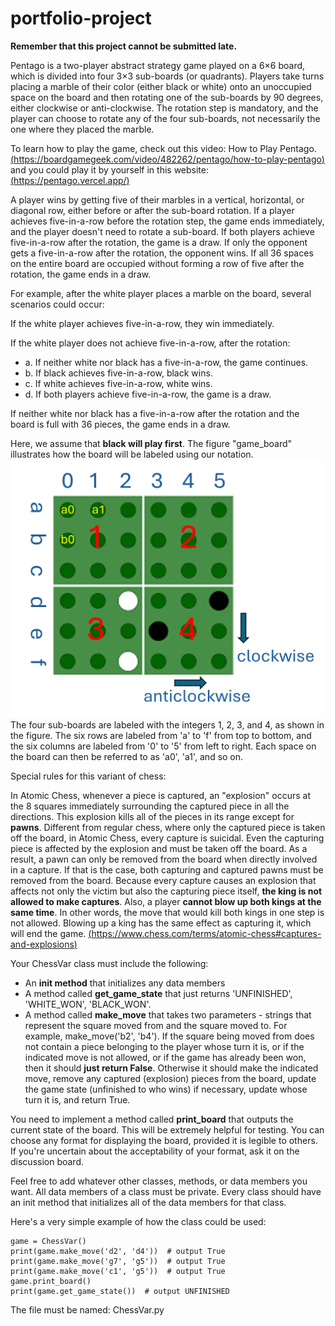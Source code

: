 # portfolio-project

**Remember that this project cannot be submitted late.**

Pentago is a two-player abstract strategy game played on a 6×6 board, which is divided into four 3×3 sub-boards (or quadrants). Players take turns placing a marble of their color (either black or white) onto an unoccupied space on the board and then rotating one of the sub-boards by 90 degrees, either clockwise or anti-clockwise. The rotation step is mandatory, and the player can choose to rotate any of the four sub-boards, not necessarily the one where they placed the marble.

To learn how to play the game, check out this video: How to Play Pentago.[(https://boardgamegeek.com/video/482262/pentago/how-to-play-pentago)](https://boardgamegeek.com/video/482262/pentago/how-to-play-pentago) and you could play it by yourself in this website: [(https://pentago.vercel.app/)](https://pentago.vercel.app/)

A player wins by getting five of their marbles in a vertical, horizontal, or diagonal row, either before or after the sub-board rotation. If a player achieves five-in-a-row before the rotation step, the game ends immediately, and the player doesn't need to rotate a sub-board. If both players achieve five-in-a-row after the rotation, the game is a draw. If only the opponent gets a five-in-a-row after the rotation, the opponent wins. If all 36 spaces on the entire board are occupied without forming a row of five after the rotation, the game ends in a draw.

For example, after the white player places a marble on the board, several scenarios could occur:

If the white player achieves five-in-a-row, they win immediately.

If the white player does not achieve five-in-a-row, after the rotation:

* a. If neither white nor black has a five-in-a-row, the game continues.
* b. If black achieves five-in-a-row, black wins.
* c. If white achieves five-in-a-row, white wins.
* d. If both players achieve five-in-a-row, the game is a draw.
 
If neither white nor black has a five-in-a-row after the rotation and the board is full with 36 pieces, the game ends in a draw.

Here, we assume that **black will play first**. The figure "game_board" illustrates how the board will be labeled using our notation. ![board](game_board.png "game board")The four sub-boards are labeled with the integers 1, 2, 3, and 4, as shown in the figure. The six rows are labeled from 'a' to 'f' from top to bottom, and the six columns are labeled from '0' to '5' from left to right. Each space on the board can then be referred to as 'a0', 'a1', and so on.


Special rules for this variant of chess:

In Atomic Chess, whenever a piece is captured, an "explosion" occurs at the 8 squares immediately surrounding the captured piece in all the directions. This explosion kills all of the pieces in its range except for **pawns**. Different from regular chess, where only the captured piece is taken off the board, in Atomic Chess, every capture is suicidal. Even the capturing piece is affected by the explosion and must be taken off the board. As a result, a pawn can only be removed from the board when directly involved in a capture. If that is the case, both capturing and captured pawns must be removed from the board. Because every capture causes an explosion that affects not only the victim but also the capturing piece itself, **the king is not allowed to make captures**. Also, a player **cannot blow up both kings at the same time**. In other words, the move that would kill both kings in one step is not allowed. Blowing up a king has the same effect as capturing it, which will end the game.
[(https://www.chess.com/terms/atomic-chess#captures-and-explosions)](https://www.chess.com/terms/atomic-chess#captures-and-explosions)

Your ChessVar class must include the following:
* An **init method** that initializes any data members
* A method called **get_game_state** that just returns 'UNFINISHED', 'WHITE_WON', 'BLACK_WON'. 
* A method called **make_move** that takes two parameters - strings that represent the square moved from and the square moved to.  For example, make_move('b2', 'b4').  If the square being moved from does not contain a piece belonging to the player whose turn it is, or if the indicated move is not allowed, or if the game has already been won, then it should **just return False**.  Otherwise it should make the indicated move, remove any captured (explosion) pieces from the board, update the game state (unfinished to who wins) if necessary, update whose turn it is, and return True.

You need to implement a method called **print_board** that outputs the current state of the board. This will be extremely helpful for testing. You can choose any format for displaying the board, provided it is legible to others. If you're uncertain about the acceptability of your format, ask it on the discussion board.

Feel free to add whatever other classes, methods, or data members you want.  All data members of a class must be private.  Every class should have an init method that initializes all of the data members for that class.

Here's a very simple example of how the class could be used:
```
game = ChessVar()
print(game.make_move('d2', 'd4'))  # output True
print(game.make_move('g7', 'g5'))  # output True
print(game.make_move('c1', 'g5'))  # output True
game.print_board()
print(game.get_game_state())  # output UNFINISHED
```
The file must be named: ChessVar.py
